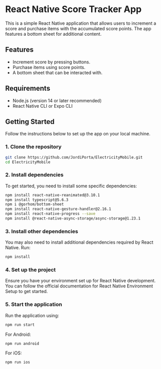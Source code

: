 # React Native Score Tracker App

This is a simple React Native application that allows users to increment a score and purchase items with the accumulated score points. The app features a bottom sheet for additional content.

## Features

- Increment score by pressing buttons.
- Purchase items using score points.
- A bottom sheet that can be interacted with.

## Requirements

- Node.js (version 14 or later recommended)
- React Native CLI or Expo CLI

## Getting Started

Follow the instructions below to set up the app on your local machine.

### 1. Clone the repository

```bash
git clone https://github.com/JordiPorta/ElectricityMobile.git
cd ElectricityMobile
```

### 2. Install dependencies

To get started, you need to install some specific dependencies:

```bash
npm install react-native-reanimated@3.10.1
npm install typescript@5.6.3
npm i @gorhom/bottom-sheet
npm install react-native-gesture-handler@2.16.1
npm install react-native-progress --save
npm install @react-native-async-storage/async-storage@1.23.1
```

### 3. Install other dependencies
You may also need to install additional dependencies required by React Native. Run:

```bash
npm install
```

### 4. Set up the project
Ensure you have your environment set up for React Native development. You can follow the official documentation for React Native Environment Setup to get started.

### 5. Start the application
Run the application using:

```bash
npm run start
```

For Android:

```bash
npm run android
```

For iOS:

```bash
npm run ios
```
